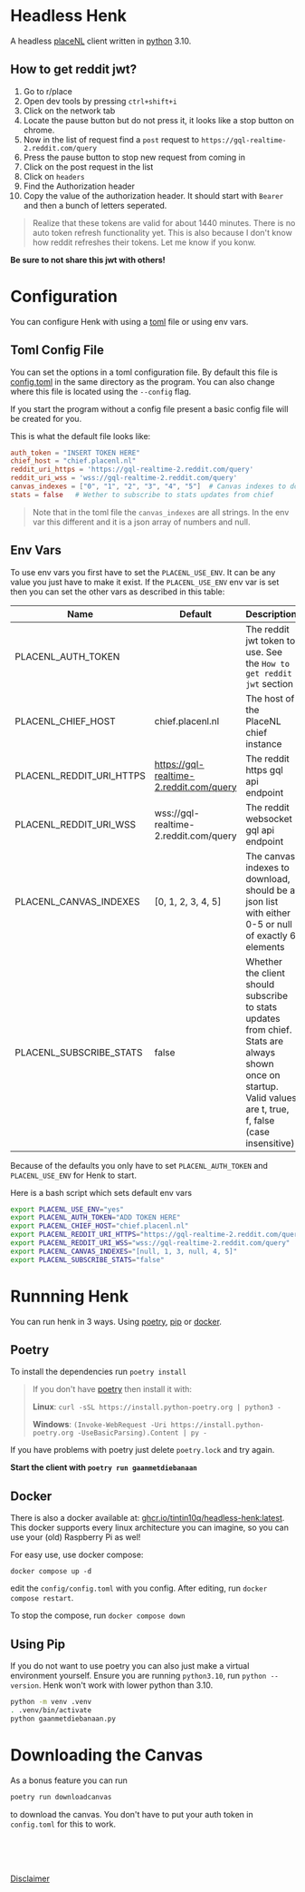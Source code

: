 # Headless Henk

A headless [placeNL](https://github.com/PlaceNL/Chief) client written in [python](https://www.python.org/) 3.10.

## How to get reddit jwt?

1. Go to r/place
2. Open dev tools by pressing `ctrl+shift+i`
3. Click on the network tab
4. Locate the pause button but do not press it, it looks like a stop button on chrome.
4. Now in the list of request find a `post` request to `https://gql-realtime-2.reddit.com/query`
5. Press the pause button to stop new request from coming in
6. Click on the post request in the list
7. Click on `headers`
8. Find the Authorization header
9. Copy the value of the authorization header. It should start with `Bearer ` and then a bunch of letters seperated.

> Realize that these tokens are valid for about 1440 minutes. There is no auto token refresh functionality yet. This is
> also because I don't know how reddit refreshes their tokens. Let me know if you konw.

**Be sure to not share this jwt with others!**

# Configuration

You can configure Henk with using a [toml](https://toml.io/) file or using env vars.

## Toml Config File

You can set the options in a toml configuration file. By default this file is [config.toml](config.toml) in the same
directory as the program.
You can also change where this file is located using the `--config` flag.

If you start the program without a config file present a basic config file will be created for you.

This is what the default file looks like:

```toml
auth_token = "INSERT TOKEN HERE"
chief_host = "chief.placenl.nl"
reddit_uri_https = 'https://gql-realtime-2.reddit.com/query'
reddit_uri_wss = 'wss://gql-realtime-2.reddit.com/query'
canvas_indexes = ["0", "1", "2", "3", "4", "5"]  # Canvas indexes to download, Toml has no null we use 'None' 
stats = false   # Wether to subscribe to stats updates from chief
```

> Note that in the toml file the `canvas_indexes` are all strings. In the env var this different and it is a json array
> of numbers and null.

## Env Vars

To use env vars you first have to set the `PLACENL_USE_ENV`. It can be any value you just have to make it exist.
If the `PLACENL_USE_ENV` env var is set then you can set the other vars as described in this table:

| Name                     | Default                                 | Description                                                                                                                                                    |   
|--------------------------|-----------------------------------------|----------------------------------------------------------------------------------------------------------------------------------------------------------------|
| PLACENL_AUTH_TOKEN       |                                         | The reddit jwt token to use. See the `How to get reddit jwt` section                                                                                           |
| PLACENL_CHIEF_HOST       | chief.placenl.nl                        | The host of the PlaceNL chief instance                                                                                                                         |
| PLACENL_REDDIT_URI_HTTPS | https://gql-realtime-2.reddit.com/query | The reddit https gql api endpoint                                                                                                                              | 
| PLACENL_REDDIT_URI_WSS   | wss://gql-realtime-2.reddit.com/query   | The reddit websocket gql api endpoint                                                                                                                          | 
| PLACENL_CANVAS_INDEXES   | [0, 1, 2, 3, 4, 5]                      | The canvas indexes to download, should be a json list with either 0-5 or null of exactly 6 elements                                                            | 
| PLACENL_SUBSCRIBE_STATS  | false                                   | Whether the client should subscribe to stats updates from chief. Stats are always shown once on startup. Valid values are t, true, f, false (case insensitive) |

Because of the defaults you only have to set `PLACENL_AUTH_TOKEN` and `PLACENL_USE_ENV` for Henk to start.

Here is a bash script which sets default env vars

```bash
export PLACENL_USE_ENV="yes"
export PLACENL_AUTH_TOKEN="ADD TOKEN HERE" 
export PLACENL_CHIEF_HOST="chief.placenl.nl"
export PLACENL_REDDIT_URI_HTTPS="https://gql-realtime-2.reddit.com/query"
export PLACENL_REDDIT_URI_WSS="wss://gql-realtime-2.reddit.com/query"
export PLACENL_CANVAS_INDEXES="[null, 1, 3, null, 4, 5]"
export PLACENL_SUBSCRIBE_STATS="false"
```

# Runnning Henk

You can run henk in 3 ways. Using [poetry](https://python-poetry.org/docs/), [pip](https://pypi.org/project/pip/)
or [docker](https://www.docker.com/).

## Poetry

To install the dependencies run `poetry install`

> If you don't have [poetry](https://python-poetry.org/docs/) then install it with:
>
> **Linux**: `curl -sSL https://install.python-poetry.org | python3 -`
>
> **Windows**: `(Invoke-WebRequest -Uri https://install.python-poetry.org -UseBasicParsing).Content | py -`

If you have problems with poetry just delete `poetry.lock` and try again.

**Start the client with `poetry run gaanmetdiebanaan`**

## Docker

There is also a docker available at: [ghcr.io/tintin10q/headless-henk:latest](ghcr.io/tintin10q/headless-henk:latest).
This docker supports every linux architecture you can imagine, so you can use your (old) Raspberry Pi as wel!

For easy use, use docker compose:

`docker compose up -d`

edit the `config/config.toml` with you config. After editing, run `docker compose restart`.

To stop the compose, run `docker compose down`

## Using Pip

If you do not want to use poetry you can also just make a virtual environment yourself. Ensure you are
running `python3.10`, run `python --version`. Henk won't work with lower python than 3.10.

```bash
python -m venv .venv
. .venv/bin/activate
python gaanmetdiebanaan.py
```

# Downloading the Canvas

As a bonus feature you can run

```bash
poetry run downloadcanvas
``` 

to download the canvas. You don't have to put your auth token in `config.toml` for this to work.

<br>
<br>
<br>

[Disclaimer](./disclaimer.md)